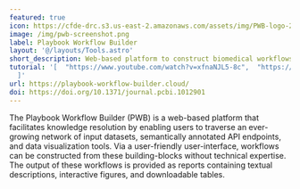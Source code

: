 ```yaml
---
featured: true
icon: https://cfde-drc.s3.us-east-2.amazonaws.com/assets/img/PWB-logo-2024.png
image: /img/pwb-screenshot.png
label: Playbook Workflow Builder
layout: '@/layouts/Tools.astro'
short_description: Web-based platform to construct biomedical workflows
tutorial: '[  "https://www.youtube.com/watch?v=xfnaNJL5-8c",  "https://www.youtube.com/watch?v=k_3wLDWDj8M"
  ]'
url: https://playbook-workflow-builder.cloud/
doi: https://doi.org/10.1371/journal.pcbi.1012901
---
```

The Playbook Workflow Builder (PWB) is a web-based platform that facilitates knowledge resolution by enabling users to traverse an ever-growing network of input datasets, semantically annotated API endpoints, and data visualization tools. Via a user-friendly user-interface, workflows can be constructed from these building-blocks without technical expertise. The output of these workflows is provided as reports containing textual descriptions, interactive figures, and downloadable tables.